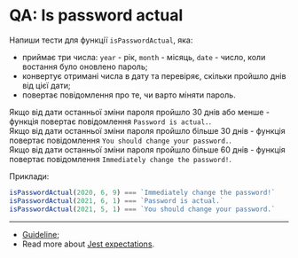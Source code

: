 # QA: Is password actual

Напиши тести для функції `isPasswordActual`, яка:

- приймає три числа: `year` - рік, `month` - місяць, `date` - число, коли востання було оновлено пароль;
- конвертує отримані числа в дату та перевіряє, скільки пройшло днів від цієї дати;
- повертає повідомлення про те, чи варто міняти пароль.

Якщо від дати останньої зміни пароля пройшло 30 днів або менше - функція повертає повідомлення `Password is actual.`.  
Якщо від дати останньої зміни пароля пройшло більше 30 днів - функція повертає повідомлення `You should change your password.`.  
Якщо від дати останньої зміни пароля пройшло більше 60 днів - функція повертає повідомлення `Immediately change the password!`.

Приклади:

```js
isPasswordActual(2020, 6, 9) === `Immediately change the password!`
isPasswordActual(2021, 6, 1) === `Password is actual.`
isPasswordActual(2021, 5, 1) === `You should change your password.`
```

---

- [Guideline](https://github.com/mate-academy/js_task-guideline/blob/master/README.md);
- Read more about [Jest expectations](https://jestjs.io/uk/docs/expect).
